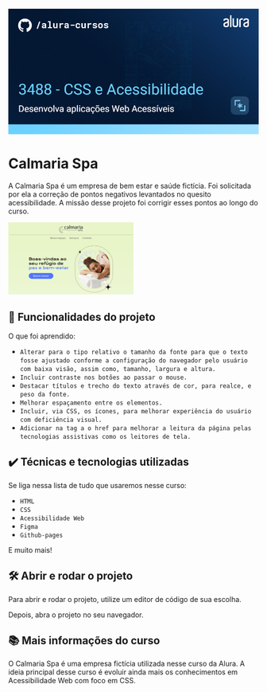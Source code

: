 ![Calmaria Spa](./assets/thumbnail.png)

# Calmaria Spa

A Calmaria Spa é um empresa de bem estar e saúde fictícia. Foi solicitada por ela a correção de pontos negativos levantados no quesito acessibilidade. A missão desse projeto foi corrigir esses pontos ao longo do curso. 

<img src="./assets/screenshot.png" alt="Calmaria Spa" width="50%">


## 🔨 Funcionalidades do projeto

O que foi aprendido:
- ``Alterar para o tipo relativo o tamanho da fonte para que o texto fosse ajustado conforme a configuração do navegador pelo usuário com baixa visão, assim como, tamanho, largura e altura.``
- ``Incluir contraste nos botões ao passar o mouse.``
- ``Destacar títulos e trecho do texto através de cor, para realce, e peso da fonte.``
- ``Melhorar espaçamento entre os elementos.``
- ``Incluir, via CSS, os ícones, para melhorar experiência do usuário com deficiência visual.``
- ``Adicionar na tag a o href para melhorar a leitura da página pelas tecnologias assistivas como os leitores de tela.``

## ✔️ Técnicas e tecnologias utilizadas

Se liga nessa lista de tudo que usaremos nesse curso:

- `HTML`
- `CSS`
- `Acessibilidade Web`
- `Figma`
- `Github-pages`

E muito mais!

## 🛠️ Abrir e rodar o projeto

Para abrir e rodar o projeto, utilize um editor de código de sua escolha.

Depois, abra o projeto no seu navegador.

## 📚 Mais informações do curso

O Calmaria Spa é uma empresa fictícia utilizada nesse curso da Alura.
A ideia principal desse curso é evoluir ainda mais os conhecimentos em Acessibilidade Web com foco em CSS. 
